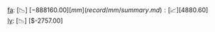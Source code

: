 [fa](record/fa/summary.md): [📉] [$-888160.00]  
[mm](record/mm/summary.md): [📈] [$4880.60]  
[ly](record/ly/summary.md): [📉] [$-2757.00]  
